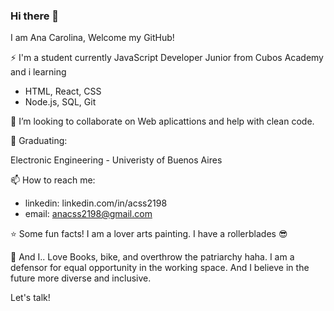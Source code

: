 
### Hi there 👋

I am Ana Carolina, 
Welcome my GitHub!

⚡ I'm a student currently JavaScript Developer Junior from Cubos Academy and i learning

- HTML, React, CSS
- Node.js, SQL, Git

👯 I’m looking to collaborate on Web aplicattions and help with clean code. 

🏫 Graduating:

Electronic Engineering - Univeristy of Buenos Aires 

📫 How to reach me: 

- linkedin: linkedin.com/in/acss2198 
- email: anacss2198@gmail.com

⭐ Some fun facts!
I am a lover arts painting. I have a rollerblades 😎

💬 And I..
Love Books, bike, and overthrow the patriarchy haha. I am a defensor for equal opportunity in the working space. And I believe in the future more diverse and inclusive.

Let's talk!

